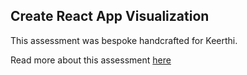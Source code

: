 ## Create React App Visualization

This assessment was bespoke handcrafted for Keerthi.

Read more about this assessment [here](https://react.eogresources.com)
